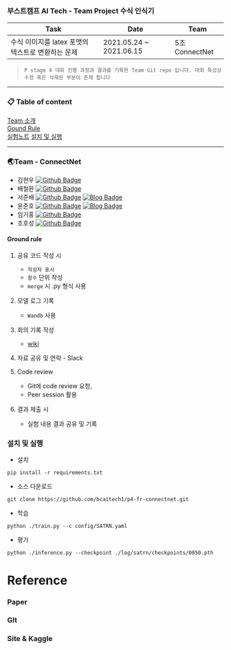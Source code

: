 ### 부스트캠프 AI Tech - Team Project 수식 인식기

|Task|Date|Team|
|---|---|---|
|수식 이미지를 latex 포맷의 텍스트로 변환하는 문제|2021.05.24 ~ 2021.06.15|5조 ConnectNet|

> `P stage 4 대회 진행 과정과 결과를 기록한 Team Git repo 입니다. 대회 특성상 수정 혹은 삭제된 부분이 존재 합니다`

---



### 📋 Table of content

[Team 소개](#Team)<br>
[Gound Rule](#rule)<br>
[실험노트](https://docs.google.com/spreadsheets/d/1v_ZMKii5nt6VgrtCVA-bue42jWa5wpcJWnHMoFL9OUE)
[설치 및 실행](#Install) <br>

---



### 🌏Team - ConnectNet <a name = 'Team'></a>

* 김현우 [![Github Badge](https://img.shields.io/badge/-Github-161c22?style=flat&logo=github&link=https://github.com/philgineer/)](https://github.com/akorea)
* 배철환 [![Github Badge](https://img.shields.io/badge/-Github-161c22?style=flat&logo=github&link=https://github.com/philgineer/)](https://github.com/bcc0830)
* 서준배 [![Github Badge](https://img.shields.io/badge/-Github-161c22?style=flat&logo=github&link=https://github.com/philgineer/)](https://github.com/deokisys)
[![Blog Badge](http://img.shields.io/badge/Blog-51a9fe?style=flat&link=https://philgineer.com/)](https://deokisys.github.io/)
* 윤준호 [![Github Badge](https://img.shields.io/badge/-Github-161c22?style=flat&logo=github&link=https://github.com/philgineer/)](https://github.com/philgineer) [![Blog Badge](http://img.shields.io/badge/Blog-51a9fe?style=flat&link=https://philgineer.com/)](https://philgineer.com/)
* 임기홍 [![Github Badge](https://img.shields.io/badge/-Github-161c22?style=flat&logo=github&link=https://github.com/philgineer/)](https://github.com/GihongYim)
* 조호성 [![Github Badge](https://img.shields.io/badge/-Github-161c22?style=flat&logo=github&link=https://github.com/philgineer/)](https://github.com/chohoseong)

#### Ground rule <a name = 'rule'></a>

1. 공유 코드 작성 시
   * `작성자 표시`
   * `함수` 단위 작성
   * `merge` 시  .py 형식 사용
   
2. 모델 로그 기록
   * `Wandb` 사용

3. 회의 기록 작성
   * [wiki](https://github.com/bcaitech1/p4-fr-connectnet/wiki)
4. 자료 공유 및 연락 - Slack

5. Code review

   * Git에 code review 요청, 
   * Peer session 활용

6. 결과 제출 시

   * 실험 내용 결과 공유 및 기록 


### 설치 및 실행 <a name = 'Install'></a>

* 설치 
```shell
pip install -r requirements.txt
```

* 소스  다운로드 
```shell
git clone https://github.com/bcaitech1/p4-fr-connectnet.git
```

* 학습
```shell
python ./train.py --c config/SATRN.yaml
```

* 평가
```shell
python ./inference.py --checkpoint ./log/satrn/checkpoints/0050.pth
```

# Reference

### Paper



### GIt



### Site & Kaggle






